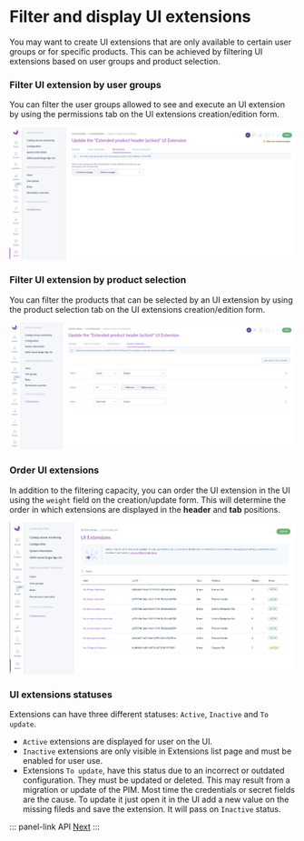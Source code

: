 # Filter and display UI extensions

You may want to create UI extensions that are only available to certain user groups or for specific products. This can be achieved by filtering UI extensions based on user groups and product selection.

### Filter UI extension by user groups

You can filter the user groups allowed to see and execute an UI extension by using the permissions tab on the UI extensions creation/edition form.

[![ui-extension-permissions.png](../img/extensions/ui-extensions/ui-extension-permissions.png)](../img/extensions/ui-extensions/ui-extension-permissions.png)

### Filter UI extension by product selection
You can filter the products that can be selected by an UI extension by using the product selection tab on the UI extensions creation/edition form.

[![ui-extension-product-selection.png](../img/extensions/ui-extensions/ui-extension-product-selection.png)](../img/extensions/ui-extensions/ui-extension-product-selection.png)

### Order UI extensions

In addition to the filtering capacity, you can order the UI extension in the UI using the `weight` field on the creation/update form. This will determine the order in which extensions are displayed in the **header** and **tab** positions.

[![ui-extension-product-selection.png](../img/extensions/ui-extensions/weight.png)](../img/extensions/ui-extensions/weight.png)

### UI extensions statuses

Extensions can have three different statuses: `Active`, `Inactive` and `To update`.

* `Active` extensions are displayed for user on the UI.
* `Inactive` extensions are only visible in Extensions list page and must be enabled for user use.
* Extensions `To update`, have this status due to an incorrect or outdated configuration. They must be updated or deleted. This may result from a migration or update of the PIM. Most time the credentials or secret fields are the cause. To update it just open it in the UI add a new value on the missing fileds and save the extension. It will pass on `Inactive` status.  


::: panel-link API [Next](/extensions/api.html)
:::
